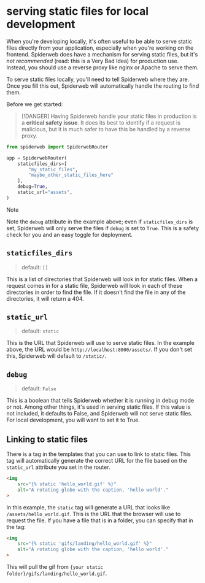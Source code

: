 # serving static files for local development

When you're developing locally, it's often useful to be able to serve static files directly from your application, especially when you're working on the frontend. Spiderweb does have a mechanism for serving static files, but it's _not recommended_ (read: this is a Very Bad Idea) for production use. Instead, you should use a reverse proxy like nginx or Apache to serve them.

To serve static files locally, you'll need to tell Spiderweb where they are. Once you fill this out, Spiderweb will automatically handle the routing to find them.

Before we get started:

> [!DANGER]
> Having Spiderweb handle your static files in production is a **critical safety issue**. It does its best to identify if a request is malicious, but it is much safer to have this be handled by a reverse proxy.

```python
from spiderweb import SpiderwebRouter

app = SpiderwebRouter(
    staticfiles_dirs=[
        "my_static_files", 
        "maybe_other_static_files_here"
    ],
    debug=True,
    static_url="assets",
)
```

> [!NOTE]
> Note the `debug` attribute in the example above; even if `staticfiles_dirs` is set, Spiderweb will only serve the files if `debug` is set to `True`. This is a safety check for you and an easy toggle for deployment.

## `staticfiles_dirs`

> default: `[]`

This is a list of directories that Spiderweb will look in for static files. When a request comes in for a static file, Spiderweb will look in each of these directories in order to find the file. If it doesn't find the file in any of the directories, it will return a 404.

## `static_url`

> default: `static`

This is the URL that Spiderweb will use to serve static files. In the example above, the URL would be `http://localhost:8000/assets/`. If you don't set this, Spiderweb will default to `/static/`.

## `debug`

> default: `False`

This is a boolean that tells Spiderweb whether it is running in debug mode or not. Among other things, it's used in serving static files. If this value is not included, it defaults to False, and Spiderweb will not serve static files. For local development, you will want to set it to True.

## Linking to static files

There is a tag in the templates that you can use to link to static files. This tag will automatically generate the correct URL for the file based on the `static_url` attribute you set in the router.

```html
<img 
    src="{% static 'hello_world.gif' %}" 
    alt="A rotating globe with the caption, 'hello world'."
>
```

In this example, the `static` tag will generate a URL that looks like `/assets/hello_world.gif`. This is the URL that the browser will use to request the file. If you have a file that is in a folder, you can specify that in the tag:

```html
<img 
    src="{% static 'gifs/landing/hello_world.gif' %}" 
    alt="A rotating globe with the caption, 'hello world'."
>
```
This will pull the gif from `{your static folder}/gifs/landing/hello_world.gif`.
